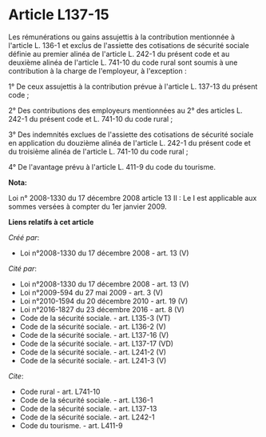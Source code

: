 # Article L137-15

Les rémunérations ou gains assujettis à la contribution mentionnée à l'article L. 136-1 et exclus de l'assiette des
cotisations de sécurité sociale définie au premier alinéa de l'article L. 242-1 du présent code et au deuxième alinéa de
l'article L. 741-10 du code rural sont soumis à une contribution à la charge de l'employeur, à l'exception : 

1° De ceux assujettis à la contribution prévue à l'article L. 137-13 du présent code ; 

2° Des contributions des employeurs mentionnées au 2° des articles L. 242-1 du présent code et L. 741-10 du code rural ; 

3° Des indemnités exclues de l'assiette des cotisations de sécurité sociale en application du douzième alinéa de l'article L.
242-1 du présent code et du troisième alinéa de l'article L. 741-10 du code rural ; 

4° De l'avantage prévu à l'article L. 411-9 du code du tourisme.

**Nota:**

Loi n° 2008-1330 du 17 décembre 2008 article 13 II : Le I est applicable aux sommes versées à compter du 1er janvier 2009.

**Liens relatifs à cet article**

_Créé par_:

  - Loi n°2008-1330 du 17 décembre 2008 - art. 13 (V)

_Cité par_:

  - Loi n°2008-1330 du 17 décembre 2008 - art. 13 (V)
  - Loi n°2009-594 du 27 mai 2009 - art. 3 (V)
  - Loi n°2010-1594 du 20 décembre 2010 - art. 19 (V)
  - Loi n°2016-1827 du 23 décembre 2016 - art. 8 (V)
  - Code de la sécurité sociale. - art. L135-3 (VT)
  - Code de la sécurité sociale. - art. L136-2 (V)
  - Code de la sécurité sociale. - art. L137-16 (V)
  - Code de la sécurité sociale. - art. L137-17 (VD)
  - Code de la sécurité sociale. - art. L241-2 (V)
  - Code de la sécurité sociale. - art. L241-3 (V)

_Cite_:

  - Code rural - art. L741-10
  - Code de la sécurité sociale. - art. L136-1
  - Code de la sécurité sociale. - art. L137-13
  - Code de la sécurité sociale. - art. L242-1
  - Code du tourisme. - art. L411-9
